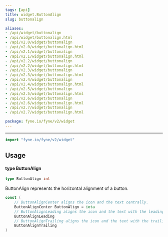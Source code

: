 ```yaml
---
tags: [api]
title: widget.ButtonAlign
slug: buttonalign

aliases:
- /api/widget/buttonalign
- /api/widget/buttonalign.html
- /api/v2.0/widget/buttonalign
- /api/v2.0/widget/buttonalign.html
- /api/v2.1/widget/buttonalign
- /api/v2.1/widget/buttonalign.html
- /api/v2.2/widget/buttonalign
- /api/v2.2/widget/buttonalign.html
- /api/v2.3/widget/buttonalign
- /api/v2.3/widget/buttonalign.html
- /api/v2.4/widget/buttonalign
- /api/v2.4/widget/buttonalign.html
- /api/v2.5/widget/buttonalign
- /api/v2.5/widget/buttonalign.html
- /api/v2.6/widget/buttonalign
- /api/v2.6/widget/buttonalign.html
- /api/v2.7/widget/buttonalign
- /api/v2.7/widget/buttonalign.html

package: fyne.io/fyne/v2/widget
---
```



---
```go
import "fyne.io/fyne/v2/widget"
```

## Usage

#### type ButtonAlign

```go
type ButtonAlign int
```

ButtonAlign represents the horizontal alignment of a button.

```go
const (
	// ButtonAlignCenter aligns the icon and the text centrally.
	ButtonAlignCenter ButtonAlign = iota
	// ButtonAlignLeading aligns the icon and the text with the leading edge.
	ButtonAlignLeading
	// ButtonAlignTrailing aligns the icon and the text with the trailing edge.
	ButtonAlignTrailing
)
```

